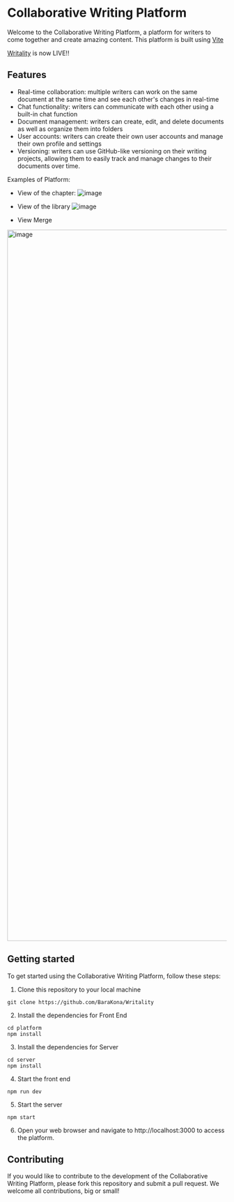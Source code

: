 # Collaborative Writing Platform
Welcome to the Collaborative Writing Platform, a platform for writers to come together and create amazing content. This platform is built using [Vite](https://vitejs.dev/)

[Writality](https://writality.com/) is now LIVE!! 

## Features


- Real-time collaboration: multiple writers can work on the same document at the same time and see each other's changes in real-time
- Chat functionality: writers can communicate with each other using a built-in chat function
- Document management: writers can create, edit, and delete documents as well as organize them into folders
- User accounts: writers can create their own user accounts and manage their own profile and settings
- Versioning: writers can use GitHub-like versioning on their writing projects, allowing them to easily track and manage changes to their documents over time.


Examples of Platform: 
- View of the chapter:
![image](https://github.com/BaraKona/writality-app/assets/62246274/3a90d05c-2318-4d88-b297-8f2365b98a79)


- View of the library
![image](https://github.com/BaraKona/writality-app/assets/62246274/f41d9b2c-8f8a-4e69-bee8-98ab58af5205)

- View Merge
<img width="1632" alt="image" src="https://github.com/BaraKona/writality-app/assets/62246274/005adc62-cf8d-4253-ad50-2b8e21e0132e">


## Getting started

To get started using the Collaborative Writing Platform, follow these steps:

1. Clone this repository to your local machine
```
git clone https://github.com/BaraKona/Writality
```
2. Install the dependencies for Front End
```
cd platform
npm install
```
3. Install the dependencies for Server
```
cd server
npm install
```
4. Start the front end
```
npm run dev
```
5. Start the server
```
npm start
```
6. Open your web browser and navigate to http://localhost:3000 to access the platform.

## Contributing

If you would like to contribute to the development of the Collaborative Writing Platform, please fork this repository and submit a pull request. We welcome all contributions, big or small!
